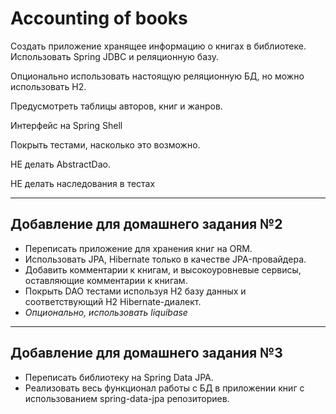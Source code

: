 # Accounting of books

Создать приложение хранящее информацию о книгах в библиотеке.
Использовать Spring JDBC и реляционную базу.

Опционально использовать настоящую реляционную БД, но можно использовать H2.

Предусмотреть таблицы авторов, книг и жанров.

Интерфейс на Spring Shell

Покрыть тестами, насколько это возможно.

НЕ делать AbstractDao.

НЕ делать наследования в тестах 

---
## Добавление для домашнего задания №2
- Переписать приложение для хранения книг на ORM.
- Использовать JPA, Hibernate только в качестве JPA-провайдера.
- Добавить комментарии к книгам, и высокоуровневые сервисы, оставляющие комментарии к книгам.
- Покрыть DAO тестами используя H2 базу данных и соответствующий H2 Hibernate-диалект.
- *Опционально, использовать liquibase*

---
## Добавление для домашнего задания №3
- Переписать библиотеку на Spring Data JPA.
- Реализовать весь функционал работы с БД в приложении книг с использованием spring-data-jpa репозиториев.